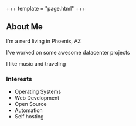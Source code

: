 +++
template = "page.html"
+++

## About Me

I'm a nerd living in Phoenix, AZ

I've worked on some awesome datacenter projects

I like music and traveling

### Interests

- Operating Systems
- Web Development
- Open Source
- Automation
- Self hosting
